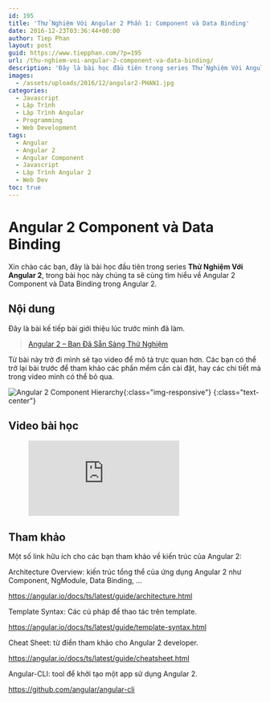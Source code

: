 ```yaml
---
id: 195
title: 'Thử Nghiệm Với Angular 2 Phần 1: Component và Data Binding'
date: 2016-12-23T03:36:44+00:00
author: Tiep Phan
layout: post
guid: https://www.tiepphan.com/?p=195
url: /thu-nghiem-voi-angular-2-component-va-data-binding/
description: 'Đây là bài học đầu tiên trong series Thử Nghiệm Với Angular 2, trong bài học này chúng ta sẽ cùng tìm hiểu về Angular 2 Component và Data Binding trong Angular 2.'
images:
  - /assets/uploads/2016/12/angular2-PHAN1.jpg
categories:
  - Javascript
  - Lập Trình
  - Lập Trình Angular
  - Programming
  - Web Development
tags:
  - Angular
  - Angular 2
  - Angular Component
  - Javascript
  - Lập Trình Angular 2
  - Web Dev
toc: true
---
```


# Angular 2 Component và Data Binding

Xin chào các bạn, đây là bài học đầu tiên trong series **Thử Nghiệm Với Angular 2**, trong bài học này chúng ta sẽ cùng tìm hiểu về Angular 2 Component và Data Binding trong Angular 2.

## Nội dung

Đây là bài kế tiếp bài giới thiệu lúc trước mình đã làm.

<blockquote data-secret="HnvnGsLN9y" class="wp-embedded-content">
  <p>
    <a href="https://www.tiepphan.com/angular-2-ban-da-san-sang-thu-nghiem/">Angular 2 &#8211; Bạn Đã Sẵn Sàng Thử Nghiệm</a>
  </p>
</blockquote>

Từ bài này trở đi mình sẽ tạo video để mô tả trực quan hơn. Các bạn có thể trở lại bài trước để tham khảo các phần mềm cần cài đặt, hay các chi tiết mà trong video mình có thể bỏ qua.

![Angular 2 Component Hierarchy](/assets/uploads/2016/12/component-hierarchy.png){:class="img-responsive"}
{:class="text-center"}

## Video bài học

<figure class="video_container">
  <iframe src="https://www.youtube.com/embed/eAYZVGhnYBg" frameborder="0" allowfullscreen="true"> </iframe>
</figure>


## Tham khảo

Một số link hữu ích cho các bạn tham khảo về kiến trúc của Angular 2:

Architecture Overview: kiến trúc tổng thể của ứng dụng Angular 2 như Component, NgModule, Data Binding, &#8230;

<a href="https://angular.io/docs/ts/latest/guide/architecture.html" target="_blank">https://angular.io/docs/ts/latest/guide/architecture.html</a>

Template Syntax: Các cú pháp để thao tác trên template.

<a href="https://angular.io/docs/ts/latest/guide/template-syntax.html" target="_blank">https://angular.io/docs/ts/latest/guide/template-syntax.html</a>

Cheat Sheet: từ điển tham khảo cho Angular 2 developer.

<a href="https://angular.io/docs/ts/latest/guide/cheatsheet.html" target="_blank">https://angular.io/docs/ts/latest/guide/cheatsheet.html</a>

Angular-CLI: tool để khởi tạo một app sử dụng Angular 2.

<a href="https://github.com/angular/angular-cli" target="_blank">https://github.com/angular/angular-cli</a>
